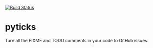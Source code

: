 [![Build Status](https://travis-ci.org/jaidevd/pyticks.svg?branch=master)](https://travis-ci.org/jaidevd/pyticks)
# pyticks
Turn all the FIXME and TODO comments in your code to GitHub issues.
